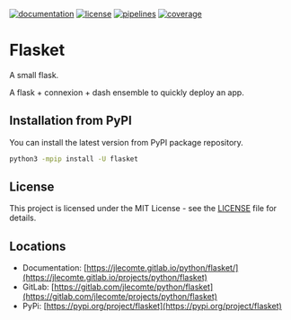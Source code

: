 [![documentation](https://img.shields.io/badge/documentation-html-informational)](https://jlecomte.gitlab.io/python/flasket)
[![license](https://img.shields.io/badge/license-MIT-brightgreen)](https://spdx.org/licenses/MIT.html)
[![pipelines](https://gitlab.com/jlecomte/python/flasket/badges/master/pipeline.svg)](https://gitlab.com/jlecomte/projects/python/flasket/pipelines)
[![coverage](https://gitlab.com/jlecomte/python/flasket/badges/master/coverage.svg)](https://jlecomte.gitlab.io/projects/python/flasket/coverage/index.html)

# Flasket

A small flask.

A flask + connexion + dash ensemble to quickly deploy an app.

## Installation from PyPI

You can install the latest version from PyPI package repository.

~~~bash
python3 -mpip install -U flasket
~~~

## License

This project is licensed under the MIT License - see the [LICENSE](LICENSE) file for details.

## Locations

  * Documentation: [https://jlecomte.gitlab.io/python/flasket/](https://jlecomte.gitlab.io/projects/python/flasket)
  * GitLab: [https://gitlab.com/jlecomte/python/flasket](https://gitlab.com/jlecomte/projects/python/flasket)
  * PyPi: [https://pypi.org/project/flasket](https://pypi.org/project/flasket)
